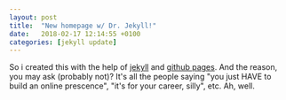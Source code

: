 ```yaml
---
layout: post
title:  "New homepage w/ Dr. Jekyll!"
date:   2018-02-17 12:14:55 +0100
categories: [jekyll update]
---
```

So i created this with the help of [jekyll](https://jekyllrb.com/) and [github pages](https://pages.github.com/). And the reason, you may ask (probably not)? It's all the people saying "you just HAVE to build an online prescence", "it's for your career, silly", etc. Ah, well.
